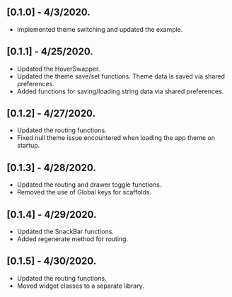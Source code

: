 ## [0.1.0] - 4/3/2020.
* Implemented theme switching and updated the example.

## [0.1.1] - 4/25/2020.
* Updated the HoverSwapper.
* Updated the theme save/set functions. Theme data is saved via shared preferences.
* Added functions for saving/loading string data via shared preferences.

## [0.1.2] - 4/27/2020.
* Updated the routing functions.
* Fixed null theme issue encountered when loading the app theme on startup.

## [0.1.3] - 4/28/2020.
* Updated the routing and drawer toggle functions.
* Removed the use of Global keys for scaffolds.

## [0.1.4] - 4/29/2020.
* Updated the SnackBar functions.
* Added regenerate method for routing.

## [0.1.5] - 4/30/2020.
* Updated the routing functions.
* Moved widget classes to a separate library.